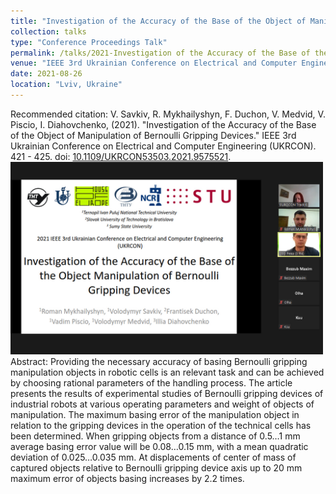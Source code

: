 ```yaml
---
title: "Investigation of the Accuracy of the Base of the Object of Manipulation of Bernoulli Gripping Devices"
collection: talks
type: "Conference Proceedings Talk"
permalink: /talks/2021-Investigation of the Accuracy of the Base of the Object of Manipulation of Bernoulli Gripping Devices
venue: "IEEE 3rd Ukrainian Conference on Electrical and Computer Engineering (UKRCON)"
date: 2021-08-26
location: "Lviv, Ukraine"
---
```

Recommended citation: V. Savkiv, R. Mykhailyshyn, F. Duchon, V. Medvid, V. Piscio, I. Diahovchenko, (2021). "Investigation of the Accuracy of the Base of the Object of Manipulation of Bernoulli Gripping Devices." IEEE 3rd Ukrainian Conference on Electrical and Computer Engineering (UKRCON). 421 - 425. doi: [10.1109/UKRCON53503.2021.9575521](https://doi.org/10.1109/UKRCON53503.2021.9575521). 
<br/><img src='/images/UKRCON.jpg' width='500'>
<br />
Abstract: Providing the necessary accuracy of basing Bernoulli gripping manipulation objects in robotic cells is an relevant task and can be achieved by choosing rational parameters of the handling process. The article presents the results of experimental studies of Bernoulli gripping devices of industrial robots at various operating parameters and weight of objects of manipulation. The maximum basing error of the manipulation object in relation to the gripping devices in the operation of the technical cells has been determined. When gripping objects from a distance of 0.5…1 mm average basing error value will be 0.08…0.15 mm, with a mean quadratic deviation of 0.025…0.035 mm. At displacements of center of mass of captured objects relative to Bernoulli gripping device axis up to 20 mm maximum error of objects basing increases by 2.2 times.